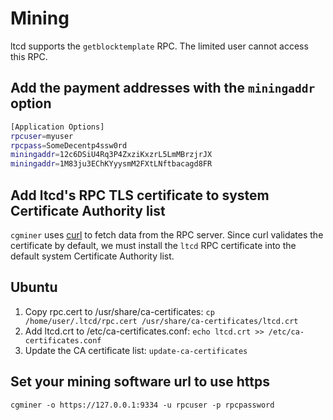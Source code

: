 # Mining

ltcd supports the `getblocktemplate` RPC.
The limited user cannot access this RPC.

## Add the payment addresses with the `miningaddr` option

```bash
[Application Options]
rpcuser=myuser
rpcpass=SomeDecentp4ssw0rd
miningaddr=12c6DSiU4Rq3P4ZxziKxzrL5LmMBrzjrJX
miningaddr=1M83ju3EChKYyysmM2FXtLNftbacagd8FR
```

## Add ltcd's RPC TLS certificate to system Certificate Authority list

`cgminer` uses [curl](http://curl.haxx.se/) to fetch data from the RPC server.
Since curl validates the certificate by default, we must install the `ltcd` RPC
certificate into the default system Certificate Authority list.

## Ubuntu

1. Copy rpc.cert to /usr/share/ca-certificates: `cp /home/user/.ltcd/rpc.cert /usr/share/ca-certificates/ltcd.crt`
2. Add ltcd.crt to /etc/ca-certificates.conf: `echo ltcd.crt >> /etc/ca-certificates.conf`
3. Update the CA certificate list: `update-ca-certificates`

## Set your mining software url to use https

`cgminer -o https://127.0.0.1:9334 -u rpcuser -p rpcpassword`
